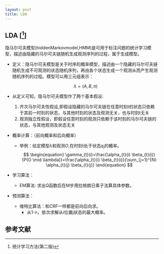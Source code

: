 ```yaml
---
layout: post
title: LDA
---
```


## LDA [[^1]]

隐马尔可夫模型(hiddenMarkovmodel,HMM)是可用于标注问题的统计学习模型，描述由隐藏的马尔可夫链随机生成观测序列的过程，属于生成模型。

  * 定义：隐马尔可夫模型是关于时序的概率模型，描述由一个隐藏的马尔可夫链随机生成不可观测的状态随机序列，再由各个状态生成一个观测从而产生观测随机序列的过程。模型可以用三元组表示：

    $$
    \begin{equation}
    \lambda = (A, B, \pi)  
    \end{equation}
    $$
  
  * 从定义可知，隐马尔可夫模型作了两个基本假设:
    1. 齐次马尔可夫性假设,即假设隐藏的马尔可夫链在任意时刻t的状态只依赖于其前一时刻的状态，与其他时刻的状态及观测无关，也与时刻t无关
    1. 观测独立性假设，即假设任意时刻的观测只依赖于该时刻的马尔可夫链的状态，与其他观测及状态无关

  * 概率计算：（前向概率和后向概率）
    * 举例：给定模型$\lambda$和观测$O$,在时刻t处于状态$q_i$的概率。
      $$
      \begin{equation}
      \gamma_{t}(i)=\frac{\alpha_{t}(i) \beta_{t}(i)}{P(O \mid \lambda)}=\frac{\alpha_{t}(i) \beta_{t}(i)}{\sum_{j=1}^{N} \alpha_{t}(j) \beta_{t}(j)}
      \end{equation}
      $$ 

  * 学习算法：
    * EM算法: 求出Q函数后在M步用拉格朗日乘子法算具体参数。 

  * 预测算法：
    * 维特比算法：和CRF一样都是前向后向求。
      * 从1-n，依次求解从i位置j状态的最大概率。

        


## 参考文献
[^1]: 统计学习方法(第二版)